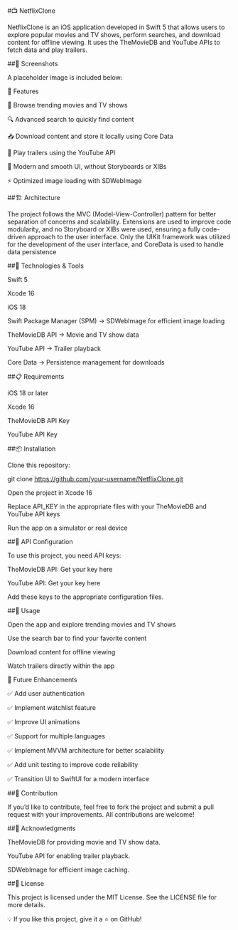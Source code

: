#📺 NetflixClone

NetflixClone is an iOS application developed in Swift 5 that allows users to explore popular movies and TV shows, perform searches, and download content for offline viewing. It uses the TheMovieDB and YouTube APIs to fetch data and play trailers.

##📸 Screenshots

A placeholder image is included below:

🚀 Features

📌 Browse trending movies and TV shows

🔍 Advanced search to quickly find content

📥 Download content and store it locally using Core Data

🎥 Play trailers using the YouTube API

🌟 Modern and smooth UI, without Storyboards or XIBs

⚡ Optimized image loading with SDWebImage

##🏗 Architecture

The project follows the MVC (Model-View-Controller) pattern for better separation of concerns and scalability. Extensions are used to improve code modularity, and no Storyboard or XIBs were used, ensuring a fully code-driven approach to the user interface. Only the UIKit framework was utilized for the development of the user interface, and CoreData is used to handle data persistence

##🔧 Technologies & Tools

Swift 5

Xcode 16

iOS 18

Swift Package Manager (SPM) → SDWebImage for efficient image loading

TheMovieDB API → Movie and TV show data

YouTube API → Trailer playback

Core Data → Persistence management for downloads

##📋 Requirements

iOS 18 or later

Xcode 16

TheMovieDB API Key

YouTube API Key

##📦 Installation

Clone this repository:

git clone https://github.com/your-username/NetflixClone.git

Open the project in Xcode 16


Replace API_KEY in the appropriate files with your TheMovieDB and YouTube API keys

Run the app on a simulator or real device

##🔑 API Configuration

To use this project, you need API keys:

TheMovieDB API: Get your key here

YouTube API: Get your key here

Add these keys to the appropriate configuration files.

##📜 Usage

Open the app and explore trending movies and TV shows

Use the search bar to find your favorite content

Download content for offline viewing

Watch trailers directly within the app

🔮 Future Enhancements

✅ Add user authentication

✅ Implement watchlist feature

✅ Improve UI animations

✅ Support for multiple languages

✅ Implement MVVM architecture for better scalability

✅ Add unit testing to improve code reliability

✅ Transition UI to SwiftUI for a modern interface

##🤝 Contribution

If you’d like to contribute, feel free to fork the project and submit a pull request with your improvements. All contributions are welcome!

##🙌 Acknowledgments

TheMovieDB for providing movie and TV show data.

YouTube API for enabling trailer playback.

SDWebImage for efficient image caching.

##📄 License

This project is licensed under the MIT License. See the LICENSE file for more details.

💡 If you like this project, give it a ⭐ on GitHub!
